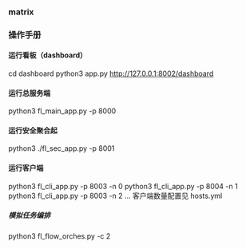 ### matrix 
### 操作手册

#### 运行看板（dashboard） 
cd dashboard 
python3 app.py
http://127.0.0.1:8002/dashboard

#### 运行总服务端
python3 fl_main_app.py -p 8000 

#### 运行安全聚合起

python3 ./fl_sec_app.py -p 8001

#### 运行客户端

 python3 fl_cli_app.py -p 8003 -n 0
 python3 fl_cli_app.py -p 8004 -n 1
 python3 fl_cli_app.py -p 8003 -n 2
 ...
 客户端数量配置见 hosts.yml

##### 模拟任务编排
python3 fl_flow_orches.py -c 2
